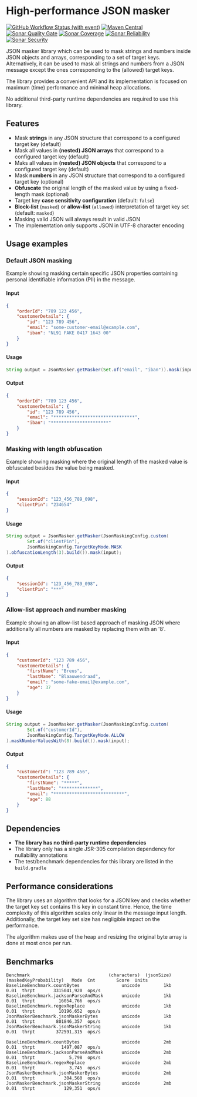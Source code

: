 # High-performance JSON masker

[![GitHub Workflow Status (with event)](https://img.shields.io/github/actions/workflow/status/Breus/json-masker/build.yml?query=branch%3Amaster)](https://github.com/Breus/json-masker/actions/workflows/build.yml?query=branch%3Amaster)
[![Maven Central](https://img.shields.io/maven-central/v/dev.blaauwendraad/json-masker)](https://central.sonatype.com/artifact/dev.blaauwendraad/json-masker)
[![Sonar Quality Gate](https://sonarcloud.io/api/project_badges/measure?project=Breus_json-masker&metric=alert_status)](https://sonarcloud.io/project/overview?id=Breus_json-masker)
[![Sonar Coverage](https://sonarcloud.io/api/project_badges/measure?project=Breus_json-masker&metric=coverage)](https://sonarcloud.io/project/overview?id=Breus_json-masker)
[![Sonar Reliability](https://sonarcloud.io/api/project_badges/measure?project=Breus_json-masker&metric=reliability_rating)](https://sonarcloud.io/project/overview?id=Breus_json-masker)
[![Sonar Security](https://sonarcloud.io/api/project_badges/measure?project=Breus_json-masker&metric=security_rating)](https://sonarcloud.io/project/overview?id=Breus_json-masker)

JSON masker library which can be used to mask strings and numbers inside JSON objects and arrays, corresponding to a set of target keys.
Alternatively, it can be used to mask all strings and numbers from a JSON message except the ones corresponding to the (allowed) target keys.

The library provides a convenient API and its implementation is focused on maximum (time) performance and minimal heap allocations.

No additional third-party runtime dependencies are required to use this library.

## Features

* Mask **strings** in any JSON structure that correspond to a configured target key (default)
* Mask all values in **(nested) JSON arrays** that correspond to a configured target key (default)
* Maks all values in **(nested) JSON objects** that correspond to a configured target key (default)
* Mask **numbers** in any JSON structure that correspond to a configured target key (optional)
* **Obfuscate** the original length of the masked value by using a fixed-length mask (optional)
* Target key **case sensitivity configuration** (default: `false`)
* **Block-list** (`masked`) or **allow-list** (`allowed`) interpretation of target key set (default: `masked`)
* Masking valid JSON will always result in valid JSON
* The implementation only supports JSON in UTF-8 character encoding

## Usage examples

### Default JSON masking

Example showing masking certain specific JSON properties containing personal identifiable information (PII) in the message.

#### Input

```json
{
    "orderId": "789 123 456",
    "customerDetails": {
        "id": "123 789 456",
        "email": "some-customer-email@example.com",
        "iban": "NL91 FAKE 0417 1643 00"
    }
}
```

#### Usage

```java
String output = JsonMasker.getMasker(Set.of("email", "iban")).mask(input);
```

#### Output

```json
{
    "orderId": "789 123 456",
    "customerDetails": {
        "id": "123 789 456",
        "email": "*******************************",
        "iban": "**********************"
    }
}
```

### Masking with length obfuscation

Example showing masking where the original length of the masked value is obfuscated besides the value being masked.

#### Input

```json
{
    "sessionId": "123_456_789_098",
    "clientPin": "234654"
}
```

#### Usage

```java
String output = JsonMasker.getMasker(JsonMaskingConfig.custom(
        Set.of("clientPin"),
        JsonMaskingConfig.TargetKeyMode.MASK
).obfuscationLength(3).build()).mask(input);
```

#### Output

```json
{
    "sessionId": "123_456_789_098",
    "clientPin": "***"
}

```

### Allow-list approach and number masking

Example showing an allow-list based approach of masking JSON where additionally all numbers are masked by replacing them with an '8'.

#### Input
```json
{
    "customerId": "123 789 456",
    "customerDetails": {
        "firstName": "Breus",
        "lastName": "Blaauwendraad",
        "email": "some-fake-email@example.com",
        "age": 37
    }
}
```

#### Usage

```java
String output = JsonMasker.getMasker(JsonMaskingConfig.custom(
        Set.of("customerId"),
        JsonMaskingConfig.TargetKeyMode.ALLOW
).maskNumberValuesWith(8).build()).mask(input);
```

#### Output
```json
{
    "customerId": "123 789 456",
    "customerDetails": {
        "firstName": "*****",
        "lastName": "**************",
        "email": "***************************",
        "age": 88
    }
}
```

## Dependencies

* **The library has no third-party runtime dependencies**
* The library only has a single JSR-305 compilation dependency for nullability annotations
* The test/benchmark dependencies for this library are listed in the `build.gradle`

## Performance considerations

The library uses an algorithm that looks for a JSON key and checks whether the target key set contains this key in constant time.
Hence, the time complexity of this algorithm scales only linear in the message input length.
Additionally, the target key set size has negligible impact on the performance.

The algorithm makes use of the heap and resizing the original byte array is done at most once per run.

## Benchmarks

```text
Benchmark                              (characters)  (jsonSize)  (maskedKeyProbability)   Mode  Cnt        Score  Units
BaselineBenchmark.countBytes                unicode         1kb                    0.01  thrpt       3315041,920  ops/s
BaselineBenchmark.jacksonParseAndMask       unicode         1kb                    0.01  thrpt         16054,766  ops/s
BaselineBenchmark.regexReplace              unicode         1kb                    0.01  thrpt         10196,652  ops/s
JsonMaskerBenchmark.jsonMaskerBytes         unicode         1kb                    0.01  thrpt        801846,357  ops/s
JsonMaskerBenchmark.jsonMaskerString        unicode         1kb                    0.01  thrpt        372591,315  ops/s

BaselineBenchmark.countBytes                unicode         2mb                    0.01  thrpt          1497,087  ops/s
BaselineBenchmark.jacksonParseAndMask       unicode         2mb                    0.01  thrpt             5,798  ops/s
BaselineBenchmark.regexReplace              unicode         2mb                    0.01  thrpt             3,745  ops/s
JsonMaskerBenchmark.jsonMaskerBytes         unicode         2mb                    0.01  thrpt           304,560  ops/s
JsonMaskerBenchmark.jsonMaskerString        unicode         2mb                    0.01  thrpt           129,351  ops/s
```